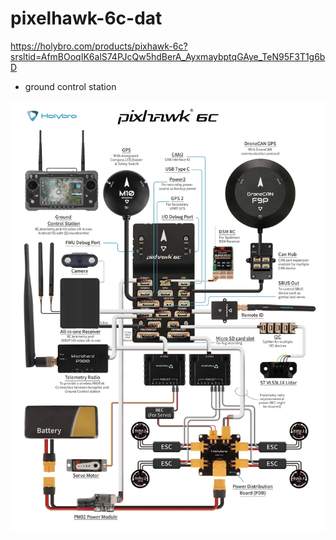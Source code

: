 
# pixelhawk-6c-dat

https://holybro.com/products/pixhawk-6c?srsltid=AfmBOoqIK6alS74PJcQw5hdBerA_AyxmaybptqGAye_TeN95F3T1g6bD

- ground control station 

![](2025-09-21-14-00-13.png)



